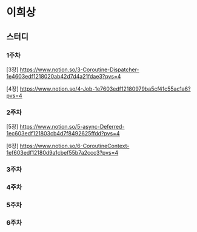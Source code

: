# 이희상

## 스터디

### 1주차
[3장]
https://www.notion.so/3-Coroutine-Dispatcher-1e4603edf1218020ab42d7d4a21fdae3?pvs=4

[4장]
https://www.notion.so/4-Job-1e7603edf12180979ba5cf41c55ac1a6?pvs=4

### 2주차
[5장]
https://www.notion.so/5-async-Deferred-1ec603edf121803cb4d7f8492625ffdd?pvs=4

[6장]
https://www.notion.so/6-CoroutineContext-1ef603edf12180d9a1cbef55b7a2ccc3?pvs=4

### 3주차

### 4주차

### 5주차

### 6주차
